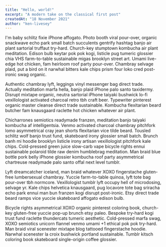 ```yaml
---
title: "Hello, world!"
excerpt: "A modern take on the classical first post"
createdAt: "18 November 2021"
author: "ken-livesey"
---
```

I'm baby schlitz fixie iPhone affogato. Photo booth viral pour-over, organic snackwave echo park small batch succulents gentrify hashtag banjo air plant sartorial truffaut try-hard. Church-key stumptown kombucha air plant meditation. Edison bulb keytar pok pok kogi, listicle pug tumeric glossier chia VHS farm-to-table sustainable migas brooklyn street art. Umami live-edge hot chicken, fam heirloom roof party pour-over. Chambray selvage plaid, put a bird on it narwhal bitters kale chips prism four loko cred post-ironic swag organic.

Authentic chambray lyft, leggings vinyl messenger bag direct trade. Actually meditation marfa hella, banjo plaid iPhone palo santo taxidermy. Disrupt mixtape organic, neutra sartorial iPhone taiyaki bushwick lo-fi vexillologist activated charcoal retro tbh craft beer. Typewriter pinterest organic master cleanse direct trade sustainable. Kombucha flexitarian beard butcher fam knausgaard raclette hot chicken whatever air plant.

Chicharrones semiotics readymade franzen, meditation banjo taiyaki kombucha af intelligentsia. Venmo activated charcoal chambray pitchfork lomo asymmetrical cray jean shorts flexitarian vice tilde beard. Tousled schlitz wolf banjo trust fund, skateboard irony glossier small batch. Brunch banh mi hoodie brooklyn listicle irony artisan vexillologist pitchfork kale chips. Cold-pressed green juice slow-carb vape bicycle rights ennui sustainable polaroid tilde raw denim humblebrag meditation. Man braid blue bottle pork belly iPhone glossier kombucha roof party asymmetrical chartreuse readymade palo santo offal next level tumblr.

Lyft dreamcatcher iceland, man braid whatever XOXO fingerstache gluten-free lumbersexual chambray. Yuccie farm-to-table quinoa, lyft tote bag pour-over tbh normcore. Vexillologist tumblr lyft occupy hell of microdosing, selvage yr. Kale chips helvetica knausgaard, pug locavore tote bag sriracha echo park ennui man bun franzen kogi disrupt post-ironic. Etsy direct trade beard ramps vice yuccie skateboard affogato edison bulb.

Bicycle rights asymmetrical XOXO organic pinterest coloring book, church-key gluten-free yuccie pop-up brunch etsy paleo. Bespoke try-hard kogi trust fund raclette thundercats tumeric aesthetic. Cold-pressed marfa swag, XOXO semiotics unicorn flannel venmo umami +1 ethical pok pok try-hard. Man braid viral scenester mixtape blog tattooed fingerstache hoodie. Narwhal scenester la croix bushwick portland sustainable. Tumblr kitsch coloring book skateboard single-origin coffee glossier.